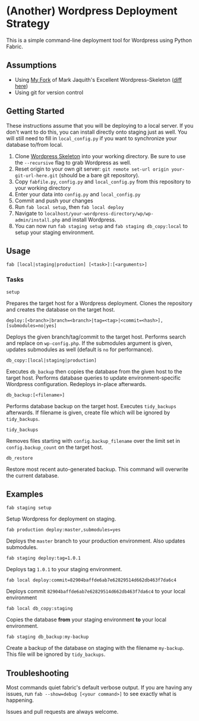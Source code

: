 (Another) Wordpress Deployment Strategy
================================
This is a simple command-line deployment tool for Wordpress using Python Fabric.

Assumptions
--------------------------------
* Using [My Fork](https://github.com/victormoukhortov/WordPress-Skeleton) of Mark Jaquith's Excellent Wordpress-Skeleton ([diff here](https://github.com/markjaquith/WordPress-Skeleton/compare/master...victormoukhortov:master))
* Using git for version control

Getting Started
--------------------------------
These instructions assume that you will be deploying to a local server. If you don't want to do this, you can install directly onto staging just as well. You will still need to fill in `local_config.py` if you want to synchronize your database to/from local.
1. Clone [Wordpress Skeleton](https://github.com/victormoukhortov/WordPress-Skeleton) into your working directory. Be sure to use the `--recursive` flag to grab Wordpress as well.
2. Reset origin to your own git server: `git remote set-url origin your-git-url-here.git` (should be a bare git repository).
3. Copy `fabfile.py`, `config.py` and `local_config.py` from this repository to your working directory
4. Enter your data into `config.py` and `local_config.py`
5. Commit and push your changes
6. Run `fab local setup`, then `fab local deploy`
7. Navigate to `localhost/your-wordpress-directory/wp/wp-admin/install.php` and install Wordpress.
8. You can now run `fab staging setup` and `fab staging db_copy:local` to setup your staging environment.


Usage
--------------------------------
    fab [local|staging|production] [<task>]:[<arguments>]

### Tasks

    setup

Prepares the target host for a Wordpress deployment. Clones the repository and creates the database on the target host.

    deploy:[<branch>|branch=<branch>|tag=<tag>|<commit=<hash>],[submodules=no|yes]

Deploys the given branch/tag/commit to the target host. Performs search and replace on `wp-config.php`. If the submodules argument is given, updates submodules as well (default is `no` for performance).

    db_copy:[local|staging|production]

Executes `db_backup` then copies the database from the given host to the target host. Performs database queries to update environment-specific Wordpress configuration. Redeploys in-place afterwards.

    db_backup:[<filename>]

Performs database backup on the target host. Executes `tidy_backups` afterwards. If filename is given, create file which will be ignored by `tidy_backups`.

    tidy_backups

Removes files starting with `config.backup_filename` over the limit set in `config.backup_count` on the target host.

    db_restore
    
Restore most recent auto-generated backup. This command will overwrite the current database.

Examples
--------------------------------
    
    fab staging setup

Setup Wordpress for deployment on staging.
    
    fab production deploy:master,submodules=yes

Deploys the `master` branch to your production environment. Also updates submodules.

    fab staging deploy:tag=1.0.1

Deploys tag `1.0.1` to your staging environment.

    fab local deploy:commit=82904baffde6ab7e62829514d662db463f7da6c4
    
Deploys commit `82904baffde6ab7e62829514d662db463f7da6c4` to your local environment
    
    fab local db_copy:staging

Copies the database **from** your staging environment **to** your local environment.

    fab staging db_backup:my-backup

Create a backup of the database on staging with the filename `my-backup`. This file will be ignored by `tidy_backups`.

Troubleshooting
--------------------------------

Most commands quiet fabric's default verbose output. If you are having any issues, run `fab --show=debug [<your command>]` to see exactly what is happening. 

Issues and pull requests are always welcome.